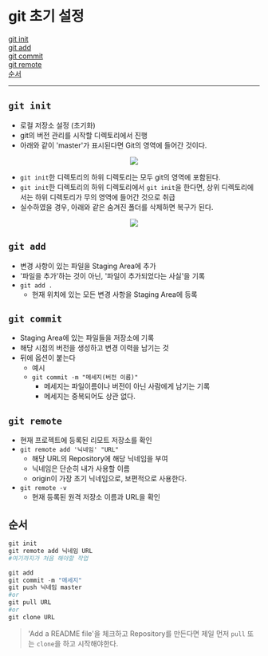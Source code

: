 # git 초기 설정

[git init](#git-init)   
[git add](#git-add)   
[git commit](#git-commit)   
[git remote](#git-remote)   
[순서](#순서)   

---
## `git init`
- 로컬 저장소 설정 (초기화)
- git의 버전 관리를 시작할 디렉토리에서 진행
- 아래와 같이 'master'가 표시된다면 Git의 영역에 들어간 것이다.

<div align='center'>
<img src="https://file.notion.so/f/f/fea5dfb6-d382-44f8-881d-de09359f06f1/9d304354-c920-488c-896f-438336615c54/Untitled.png?id=4ac12673-c813-4c68-8026-9f770c01af44&table=block&spaceId=fea5dfb6-d382-44f8-881d-de09359f06f1&expirationTimestamp=1721116800000&signature=LoJVnqKPRg-_iYE7brqjlZHc64mHC-ivJPE9KdnaKzw&downloadName=Untitled.png">
</div>

- `git init`한 디렉토리의 하위 디렉토리는 모두 git의 영역에 포함된다.
- `git init`한 디렉토리의 하위 디렉토리에서 `git init`을 한다면, 상위 디렉토리에서는 하위 디렉토리가 무의 영역에 들어간 것으로 취급
- 실수하였을 경우, 아래와 같은 숨겨진 폴더를 삭제하면 복구가 된다.
<div align='center'>
<img src="https://file.notion.so/f/f/fea5dfb6-d382-44f8-881d-de09359f06f1/9d776105-1061-4065-b4bf-b9295acabbac/Untitled.png?id=2252a49b-e6bd-47a3-8564-59bfdeb6129e&table=block&spaceId=fea5dfb6-d382-44f8-881d-de09359f06f1&expirationTimestamp=1721116800000&signature=gyZuJXyDQHOn98NWuqnv14WcwT-kOW0RxB_tZJsdbyU&downloadName=Untitled.png">
</div>

## `git add`
- 변경 사항이 있는 파일을 Staging Area에 추가
- '파일을 추가'하는 것이 아닌, '파일이 추가되었다는 사실'을 기록
- `git add .`
  - 현재 위치에 있는 모든 변경 사항을 Staging Area에 등록

## `git commit`
- Staging Area에 있는 파일들을 저장소에 기록
- 해당 시점의 버전을 생성하고 변경 이력을 남기는 것
- 뒤에 옵션이 붙는다
  - 예시
  - `git commit -m "메세지(버전 이름)"`
    - 메세지는 파일이름이나 버전이 아닌 사람에게 남기는 기록
    - 메세지는 중복되어도 상관 없다.

## `git remote`
- 현재 프로젝트에 등록된 리모트 저장소를 확인
- `git remote add '닉네임' "URL"`
  - 해당 URL의 Repository에 해당 닉네임을 부여
  - 닉네임은 단순히 내가 사용할 이름
  - origin이 가장 초기 닉네임으로, 보편적으로 사용한다.
- `git remote -v`
  - 현재 등록된 원격 저장소 이름과 URL을 확인

## 순서
```python
git init
git remote add 닉네임 URL
#여기까지가 처음 해야할 작업

git add
git commit -m "메세지"
git push 닉네임 master
#or
git pull URL
#or
git clone URL
```

>'Add a README file'을 체크하고 Repository를 만든다면 제일 먼저 `pull` 또는 `clone`을 하고 시작해야한다.